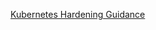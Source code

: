 [Kubernetes Hardening Guidance](https://web.archive.org/web/20210806211843/https://media.defense.gov/2021/Aug/03/2002820425/-1/-1/1/CTR_KUBERNETESHARDENINGGUIDANCE.PDF)


